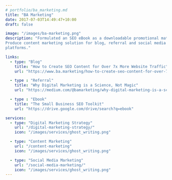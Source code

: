 ```yaml
---
# portfolio/ba_marketing.md
title: "BA Marketing"
date: 2017-07-03T14:49:47+10:00
draft: false

image: "/images/ba-marketing.png"
description: "Formulated an SEO eBook as a downloadable promotional material.
Produce content marketing solution for blog, referral and social media
platforms."

links:
  - type: "Blog"
    title: "How to Create SEO Content for Over 7x More Website Traffic"
    url: "https://www.ba.marketing/how-to-create-seo-content-for-over-7x-more-website-traffic/"

  - type : "Referral"
    title: "Why Digital Marketing is a Science, Not Magic"
    url: "https://medium.com/@bamarketing/why-digital-marketing-is-a-science-not-magic-f3f6ecc825eb"

  - type : "Ebook"
    title: "The Small Business SEO Toolkit"
    url: "https://drive.google.com/drive/search?q=ebook"

services:
  - type: "Digital Marketing Strategy"
    url: "/digital-marketing-strategy/"
    icon: "/images/services/ghost_writing.png"

  - type: "Content Marketing"
    url: "/content-marketing"
    icon: "/images/services/ghost_writing.png"

  - type: "Social Media Marketing"
    url: "/social-media-marketing/"
    icon: "/images/services/ghost_writing.png"
---
```

